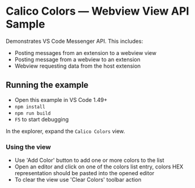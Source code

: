 # Calico Colors — Webview View API Sample

Demonstrates VS Code Messenger API. This includes:

- Posting messages from an extension to a webview view
- Posting message from a webview to an extension  
- Webview requesting data from the host extension

## Running the example

- Open this example in VS Code 1.49+
- `npm install`
- `npm run build`
- `F5` to start debugging

In the explorer, expand the `Calico Colors` view.

### Using the view
- Use 'Add Color' button to add one or more colors to the list
- Open an editor and click on one of the colors list entry, colors HEX representation should be pasted into the opened editor
- To clear the view use 'Clear Colors' toolbar action